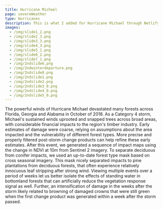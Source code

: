```yaml
---
title: Hurricane Michael
page: severeWeather
type: Hurricanes
description: This is what I added for Hurricane Michael through Netlify CMS
images:
  - /img/slide1_2.png
  - /img/slide2_3.png
  - /img/slide3_3.png
  - /img/slide4_3.png
  - /img/slide5_1.png
  - /img/slide6_2.png
  - /img/slide7_1.png
  - /img/2ndslide6.png
  - /img/2ndwinterdeparture.png
  - /img/2ndslide8.png
  - /img/2ndslide1.png
  - /img/2ndslide2.png
  - /img/2ndslide3_0.png
  - /img/2ndslide4_0.png
  - /img/2ndslide5_0.png
---
```

The powerful winds of Hurricane Michael devastated many forests across Florida, Georgia and Alabama in October of 2018. As a Category 4 storm, Michael's sustained winds uprooted and snapped trees across broad areas, with considerable financial impacts to the region's timber industry. Early estimates of damage were coarse, relying on assumptions about the area impacted and the vulnerability of different forest types. More precise and properly filtered post-storm change products can help refine these early estimates. After this event, we generated a sequence of impact maps using the change in NDVI at 10m from Sentinel 2 imagery. To separate deciduous from conifer impacts, we used an up-to-date forest type mask based on cross seasonal imagery. This mask nicely separated impacts to pine plantations from deciduous forests, that often experience relatively innocuous leaf stripping after strong wind. Viewing multiple events over a period of weeks let us better isolate the effects of standing water in bottomland forests that can artificially reduce the vegetation response signal as well. Further, an intensification of damage in the weeks after the storm likely related to browning of damaged crowns that were still green when the first change product was generated within a week after the storm passed.